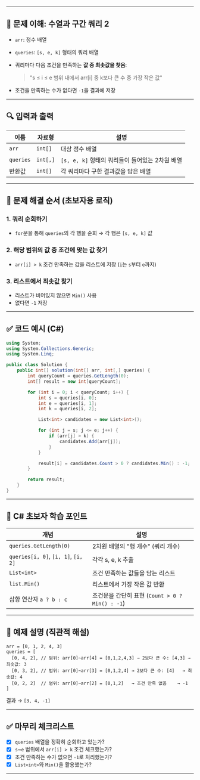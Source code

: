 
---

## 🧠 문제 이해: 수열과 구간 쿼리 2

* `arr`: 정수 배열

* `queries`: `[s, e, k]` 형태의 쿼리 배열

* 쿼리마다 다음 조건을 만족하는 **값 중 최솟값을 찾음**:

  > "s ≤ i ≤ e 범위 내에서 arr\[i] 중 k보다 큰 수 중 가장 작은 값"

* 조건을 만족하는 수가 없다면 `-1`을 결과에 저장

---

## 🔍 입력과 출력

| 이름        | 자료형      | 설명                               |
| --------- | -------- | -------------------------------- |
| `arr`     | `int[]`  | 대상 정수 배열                         |
| `queries` | `int[,]` | `[s, e, k]` 형태의 쿼리들이 들어있는 2차원 배열 |
| 반환값       | `int[]`  | 각 쿼리마다 구한 결과값을 담은 배열             |

---

## 🧩 문제 해결 순서 (초보자용 로직)

### 1. 쿼리 순회하기

* `for`문을 통해 `queries`의 각 행을 순회
  → 각 행은 `[s, e, k]` 값

### 2. 해당 범위의 값 중 조건에 맞는 값 찾기

* `arr[i] > k` 조건 만족하는 값을 리스트에 저장
  (`i`는 `s`부터 `e`까지)

### 3. 리스트에서 최솟값 찾기

* 리스트가 비어있지 않으면 `Min()` 사용
* 없다면 `-1` 저장

---

## ✅ 코드 예시 (C#)

```csharp
using System;
using System.Collections.Generic;
using System.Linq;

public class Solution {
    public int[] solution(int[] arr, int[,] queries) {
        int queryCount = queries.GetLength(0);
        int[] result = new int[queryCount];

        for (int i = 0; i < queryCount; i++) {
            int s = queries[i, 0];
            int e = queries[i, 1];
            int k = queries[i, 2];

            List<int> candidates = new List<int>();

            for (int j = s; j <= e; j++) {
                if (arr[j] > k) {
                    candidates.Add(arr[j]);
                }
            }

            result[i] = candidates.Count > 0 ? candidates.Min() : -1;
        }

        return result;
    }
}
```

---

## 🧠 C# 초보자 학습 포인트

| 개념                                  | 설명                                     |
| ----------------------------------- | -------------------------------------- |
| `queries.GetLength(0)`              | 2차원 배열의 "행 개수" (쿼리 개수)                 |
| `queries[i, 0]`, `[i, 1]`, `[i, 2]` | 각각 s, e, k 추출                          |
| `List<int>`                         | 조건 만족하는 값들을 담는 리스트                     |
| `list.Min()`                        | 리스트에서 가장 작은 값 반환                       |
| 삼항 연산자 `a ? b : c`                  | 조건문을 간단히 표현 (`Count > 0 ? Min() : -1`) |

---

## 🧪 예제 설명 (직관적 해설)

```text
arr = [0, 1, 2, 4, 3]
queries = [
  [0, 4, 2], // 범위: arr[0]~arr[4] = [0,1,2,4,3] → 2보다 큰 수: [4,3] → 최솟값: 3
  [0, 3, 2], // 범위: arr[0]~arr[3] = [0,1,2,4] → 2보다 큰 수: [4]   → 최솟값: 4
  [0, 2, 2]  // 범위: arr[0]~arr[2] = [0,1,2]   → 조건 만족 없음    → -1
]
```

결과 → `[3, 4, -1]`

---

## ✅ 마무리 체크리스트

* [x] `queries` 배열을 정확히 순회하고 있는가?
* [x] `s`\~`e` 범위에서 `arr[i] > k` 조건 체크했는가?
* [x] 조건 만족하는 수가 없으면 `-1`로 처리했는가?
* [x] `List<int>`와 `Min()`을 활용했는가?

---
